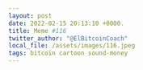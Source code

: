 ```yaml
---
layout: post
date: 2022-02-15 20:13:10 +0000.
title: Meme #116
twitter_author: "@ElBitcoinCoach"
local_file: /assets/images/116.jpeg
tags: bitcoin cartoon sound-money
---
```

